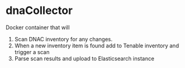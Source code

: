 # dnaCollector

Docker container that will
1. Scan DNAC inventory for any changes.
2. When a new inventory item is found add to Tenable inventory and trigger a scan
3. Parse scan results and upload to Elasticsearch instance
